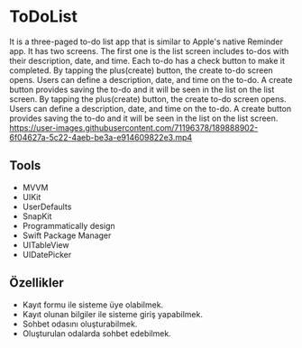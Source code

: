 # ToDoList
It is a three-paged to-do list app that is similar to Apple's native Reminder app.
It has two screens. The first one is the list screen includes to-dos with their description, date, and time. Each to-do has a check button to make it completed.
By tapping the plus(create) button, the create to-do screen opens. Users can define a description, date, and time on the to-do. A create button provides saving the to-do and it will be seen in the list on the list screen.
By tapping the plus(create) button, the create to-do screen opens. Users can define a description, date, and time on the to-do. A create button provides saving the to-do and it will be seen in the list on the list screen.
https://user-images.githubusercontent.com/71196378/189888902-6f04627a-5c22-4aeb-be3a-e914609822e3.mp4

## Tools
* MVVM
* UIKit
* UserDefaults
* SnapKit
* Programmatically design
* Swift Package Manager
* UITableView
* UIDatePicker

## Özellikler
* Kayıt formu ile sisteme üye olabilmek.
* Kayıt olunan bilgiler ile sisteme giriş yapabilmek.
* Sohbet odasını oluşturabilmek.
* Oluşturulan odalarda sohbet edebilmek.
